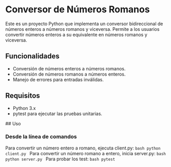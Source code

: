 # Conversor de Números Romanos
Este es un proyecto Python que implementa un conversor bidireccional de números enteros a números romanos y viceversa. Permite a los usuarios convertir números enteros a su equivalente en números romanos y viceversa.

## Funcionalidades
- Conversión de números enteros a números romanos.
- Conversión de números romanos a números enteros.
- Manejo de errores para entradas inválidas.

## Requisitos
- Python 3.x
- pytest para ejecutar las pruebas unitarias.

## Uso
### Desde la línea de comandos
Para convertir un número entero a romano, ejecuta client.py:
    ```bash
    python client.py
    ```
Para convertir un número romano a entero, inicia server.py:
    ```bash
    python server.py
    ```
Para probar los test:
    ```bash
    pytest
    ```
